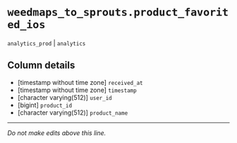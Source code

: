 # `weedmaps_to_sprouts.product_favorited_ios`
`analytics_prod` | `analytics`

## Column details
* [timestamp without time zone] `received_at`
* [timestamp without time zone] `timestamp`
* [character varying(512)] `user_id`
* [bigint]    `product_id`
* [character varying(512)] `product_name`

-------------------------------------------------------------------------------
*Do not make edits above this line.*
